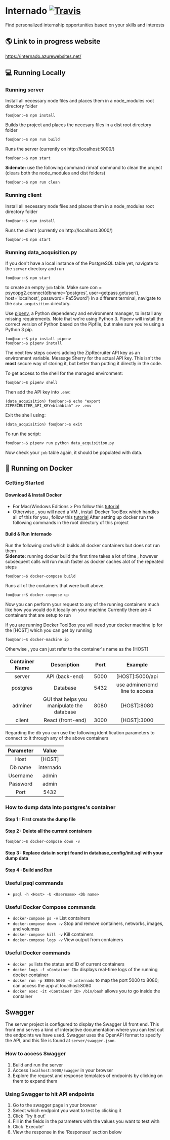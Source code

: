 # Internado [![Travis](https://travis-ci.com/ubclaunchpad/Internado.svg?branch=master)](https://travis-ci.com/ubclaunchpad/Internado)
Find personalized internship opportunities based on your skills and interests

## :earth_americas: Link to in progress website
https://internado.azurewebsites.net/

## :computer: Running Locally

### Running server
Install all necessary node files and places them in a node_modules root directory folder
```console
foo@bar:~$ npm install
```
Builds the project and places the necesary files in a dist root directory folder
```console
foo@bar:~$ npm run build
```
Runs the server (currently on http://localhost:5000/)
```console
foo@bar:~$ npm start
```

<b>Sidenote:</b> use the following command rimraf command to clean the project (clears both the node_modules and dist folders)
```console
foo@bar:~$ npm run clean
```

### Running client
Install all necessary node files and places them in a node_modules root directory folder
```console
foo@bar:~$ npm install
```

Runs the client (currently on http://localhost:3000/)
```console
foo@bar:~$ npm start
```

### Running data_acquisition.py
If you don't have a local instance of the PostgreSQL table yet, navigate to the `server` directory and run
```console
foo@bar:~$ npm start
```
to create an empty `job` table.
Make sure con = psycopg2.connect(dbname='postgres', user=getpass.getuser(), host='localhost', password='Pa55word')
In a different terminal, navigate to the `data_acquisition` directory.

Use [pipenv](https://pipenv.readthedocs.io/en/latest/), a Python dependency and environment manager, to install any missing requirements. Note that we're using Python 3. Pipenv will install the correct version of Python based on the Pipfile, but make sure you're using a Python 3 pip.
```console
foo@bar:~$ pip install pipenv
foo@bar:~$ pipenv install
```

The next few steps covers adding the ZipRecruiter API key as an environment variable. Message Sherry for the actual API key. This isn't the **most** secure way of storing it, but better than putting it directly in the code.

To get access to the shell for the managed environment:
```console
foo@bar:~$ pipenv shell
```

Then add the API key into `.env`:
```console
(data_acquisition) foo@bar:~$ echo "export ZIPRECRUITER_API_KEY=blahblah" >> .env
```

Exit the shell using:
```console
(data_acquisition) foo@bar:~$ exit
```

To run the script: 
```console
foo@bar:~$ pipenv run python data_acquisition.py
```

Now check your `job` table again, it should be populated with data.

## :whale: Running on Docker

### Getting Started

#### Download & Install Docker

* For Mac/Windows Editions > Pro follow this [tutorial](https://docs.docker.com/docker-for-windows/install/)
* Otherwise , you will need a VM , install Docker ToolBox which handles all of this for you , follow this [tutorial](https://docs.docker.com/toolbox/toolbox_install_windows/) 
After setting up docker run the following commands in the root directory of this project

#### Build & Run Internado

Run the following cmd which builds all docker containers but does not run them
<br>
<b>Sidenote:</b> running docker build the first time takes a lot of time , however subsequent calls will run much faster as docker caches alot of the repeated steps
```console
foo@bar:~$ docker-compose build
```

Runs all of the containers that were built above. 
```console
foo@bar:~$ docker-compose up
```
Now you can perform your request to any of the running containers much like how you would do it locally on your machine
Currently there are 4 containers that are setup to run

If you are running Docker ToolBox you will need your docker machine ip for the [HOST] which you can get by running
```console
foo@bar:~$ docker-machine ip
```
Otherwise , you can just refer to the container's name as the [HOST]

| Container Name|                      Description                     | Port |             Example             |
|:---------:|:----------------------------------------------------:|:----:|:-------------------------------:|
|   server  |                    API (back-end)                    | 5000 |   [HOST]:5000/api  |
|  postgres |                     Database                     | 5432 | use adminer/cmd line to  access |
|  adminer  |  GUI that helps you manipulate the database  | 8080 |     [HOST]:8080    |
|   client  |                   React (front-end)                  | 3000 |     [HOST]:3000    |

Regarding the db you can use the following identification parameters to connect to it through any of the
above containers

| Parameter |   Value   |
|:---------:|:---------:|
|    Host   |  [HOST] |
|  Db name  | internado |
|  Username |   admin   |
|  Password |   admin   |
|    Port   |    5432   |

### How to dump data into postgres's container 
#### Step 1 : First create the dump file
#### Step 2 : Delete all the current containers 
```console
foo@bar:~$ docker-compose down -v
```
#### Step 3 : Replace data in script found in database_config/init.sql with your dump data
#### Step 4 : Build and Run 

### Useful psql commands
* `psql -h <Host> -U <Username> <Db name>`
### Useful Docker Compose commands
  * `docker-compose ps -v`  List containers
  * `docker-compose down -v` Stop and remove containers, networks, images, and volumes
  * `docker-compose kill -v` Kill containers
  * `docker-compose logs -v` View output from containers
### Useful Docker commands
  * `docker ps` lists the status  and ID of current containers
  * `docker logs -f <Container ID>` displays real-time logs of the running docker container
  * `docker run -p 8080:5000 -d internado` to map the port 5000 to 8080; can access the app at localhost:8080
  * `docker exec -it <Container ID> /bin/bash` allows you to go inside the container

## Swagger
The server project is configured to display the Swagger UI front end. This front end serves 
a kind of interactive documentation where you can test out the endpoints we have used. 
Swagger uses the OpenAPI format to specify the API, and this file is found at 
`server/swagger.json`. 

### How to access Swagger
1. Build and run the server
2. Access `localhost:5000/swagger` in your browser
3. Explore the request and response templates of endpoints by clicking on them to expand them

### Using Swagger to hit API endpoints
1. Go to the swagger page in your browser
2. Select which endpoint you want to test by clicking it
3. Click 'Try it out'
4. Fill in the fields in the parameters with the values you want to test with
5. Click 'Execute'
6. View the response in the 'Responses' section below